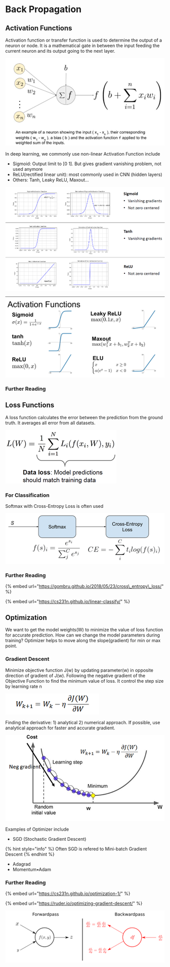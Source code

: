 # Back Propagation

## Activation Functions

Activation function or transfer function is used to determine the output of a neuron or node. It is a mathematical gate in between the input feeding the current neuron and its output going to the next layer.

![](../../../.gitbook/assets/image%20%2878%29.png)

In deep learning,  we commonly use non-linear Activation Function include

* Sigmoid:  Output limit to \[0 1\]. But gives gradient vanishing problem, not used anymore 
* ReLU\(rectified linear unit\): most commonly used in CNN \(hidden layers\) 
* Others: Tanh, Leaky ReLU, Maxout...

![Image from MIT Deeplearning Lecture](../../../.gitbook/assets/image%20%2883%29.png)

![Cheat sheet of commonly used Activation Function ](../../../.gitbook/assets/image%20%2877%29.png)

### Further Reading



## Loss Functions

A loss function calculates the error between the prediction from the ground truth. It averages all error from all datasets.

![](../../../.gitbook/assets/image%20%2829%29.png)

### For Classification  

Softmax with Cross-Entropy Loss is often used

![](../../../.gitbook/assets/image%20%2849%29.png)

### Further Reading

{% embed url="https://gombru.github.io/2018/05/23/cross\_entropy\_loss/" %}

{% embed url="https://cs231n.github.io/linear-classify/" %}

## Optimization

We want to get the model weights\(W\) to minimize the value of loss function for accurate prediction. How can we change the model parameters during training? Optimizer helps to move along the slope\(gradient\) for min or max point.



### Gradient Descent

Minimize objective function J\(w\) by updating parameter\(w\) in opposite direction of gradient of J\(w\).  Following the negative gradient of the Objective Function to find the minimum value of loss. It control the step size by learning rate n

![](../../../.gitbook/assets/image%20%2885%29.png)

Finding the derivative: 1\) analytical 2\) numerical approach. If possible, use analytical approach for faster and accurate gradient. 

![](../../../.gitbook/assets/image%20%2847%29.png)

Examples of Optimizer include

* SGD \(Stochastic Gradient Descent\)

{% hint style="info" %}
Often SGD is refered to  Mini-batch Gradient Descent
{% endhint %}

* Adagrad
* Momentum•Adam

### Further Reading

{% embed url="https://cs231n.github.io/optimization-1/" %}

{% embed url="https://ruder.io/optimizing-gradient-descent/" %}

![Forward vs backward pass](../../../.gitbook/assets/image%20%2850%29.png)



